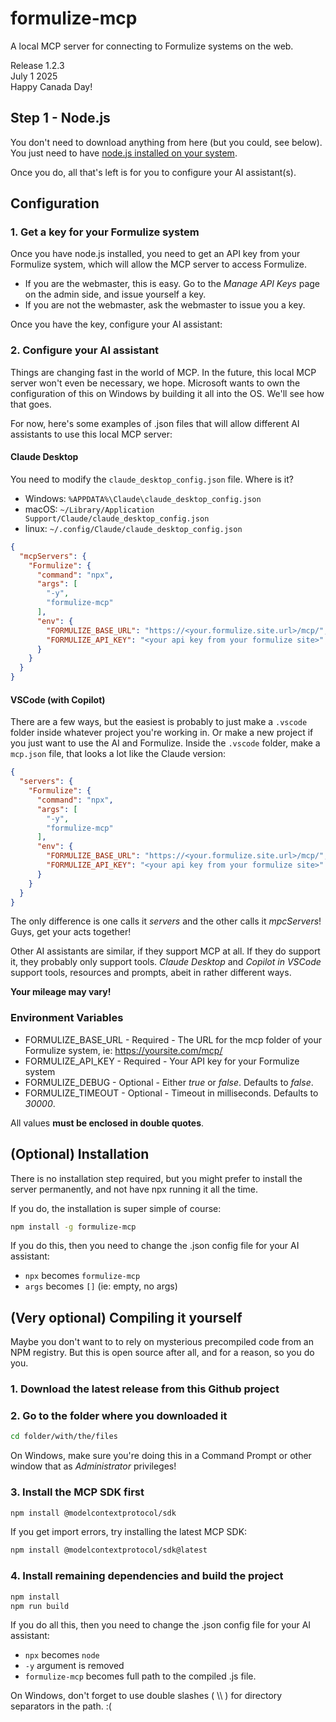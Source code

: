 # formulize-mcp
A local MCP server for connecting to Formulize systems on the web. 

Release 1.2.3\
July 1 2025\
Happy Canada Day!

## Step 1 - Node.js

You don't need to download anything from here (but you could, see below). You just need to have [node.js installed on your system](https://nodejs.org/en/download).

Once you do, all that's left is for you to configure your AI assistant(s).

## Configuration

### 1. Get a key for your Formulize system

Once you have node.js installed, you need to get an API key from your Formulize system, which will allow the MCP server to access Formulize. 

- If you are the webmaster, this is easy. Go to the _Manage API Keys_ page on the admin side, and issue yourself a key.
- If you are not the webmaster, ask the webmaster to issue you a key.

Once you have the key, configure your AI assistant:

### 2. Configure your AI assistant

Things are changing fast in the world of MCP. In the future, this local MCP server won't even be necessary, we hope. Microsoft wants to own the configuration of this on Windows by building it all into the OS. We'll see how that goes.

For now, here's some examples of .json files that will allow different AI assistants to use this local MCP server:

#### Claude Desktop

You need to modify the ```claude_desktop_config.json``` file. Where is it? 

- Windows: ```%APPDATA%\Claude\claude_desktop_config.json```
- macOS: ```~/Library/Application Support/Claude/claude_desktop_config.json```
- linux: ```~/.config/Claude/claude_desktop_config.json```

```json
{
  "mcpServers": {
    "Formulize": {
      "command": "npx",
      "args": [
        "-y",
        "formulize-mcp"
      ],
      "env": {
        "FORMULIZE_BASE_URL": "https://<your.formulize.site.url>/mcp/",
        "FORMULIZE_API_KEY": "<your api key from your formulize site>"
      }
    }
  }
}
```

#### VSCode (with Copilot)

There are a few ways, but the easiest is probably to just make a ```.vscode``` folder inside whatever project you're working in. Or make a new project if you just want to use the AI and Formulize. Inside the ```.vscode``` folder, make a ```mcp.json``` file, that looks a lot like the Claude version:

```json
{
  "servers": {
    "Formulize": {
      "command": "npx",
      "args": [
        "-y",
        "formulize-mcp"
      ],
      "env": {
        "FORMULIZE_BASE_URL": "https://<your.formulize.site.url>/mcp/",
        "FORMULIZE_API_KEY": "<your api key from your formulize site>"
      }
    }
  }
}
```

The only difference is one calls it _servers_ and the other calls it _mpcServers_! Guys, get your acts together!

Other AI assistants are similar, if they support MCP at all. If they do support it, they probably only support tools. _Claude Desktop_ and _Copilot in VSCode_ support tools, resources and prompts, abeit in rather different ways.

__Your mileage may vary!__

### Environment Variables

- FORMULIZE_BASE_URL - Required - The URL for the mcp folder of your Formulize system, ie: https://yoursite.com/mcp/
- FORMULIZE_API_KEY - Required - Your API key for your Formulize system
- FORMULIZE_DEBUG - Optional - Either _true_ or _false_. Defaults to _false_.
- FORMULIZE_TIMEOUT - Optional - Timeout in milliseconds. Defaults to _30000_.

All values __must be enclosed in double quotes__.

## (Optional) Installation

There is no installation step required, but you might prefer to install the server permanently, and not have npx running it all the time.

If you do, the installation is super simple of course:

```bash
npm install -g formulize-mcp
```

If you do this, then you need to change the .json config file for your AI assistant:

- ```npx``` becomes ```formulize-mcp```
- ```args``` becomes ```[]``` (ie: empty, no args)

## (Very optional) Compiling it yourself

Maybe you don't want to to rely on mysterious precompiled code from an NPM registry. But this is open source after all, and for a reason, so you do you.

### 1. Download the latest release from this Github project

### 2. Go to the folder where you downloaded it

```bash
cd folder/with/the/files
```

On Windows, make sure you're doing this in a Command Prompt or other window that as _Administrator_ privileges!

### 3. Install the MCP SDK first

```bash
npm install @modelcontextprotocol/sdk
```

If you get import errors, try installing the latest MCP SDK:

```bash
npm install @modelcontextprotocol/sdk@latest
```

### 4. Install remaining dependencies and build the project

```bash
npm install
npm run build
```

If you do all this, then you need to change the .json config file for your AI assistant: 

- ```npx``` becomes ```node```
- ```-y``` argument is removed
- ```formulize-mcp``` becomes full path to the compiled .js file.

On Windows, don't forget to use double slashes ( \\\\ ) for directory separators in the path. :(
